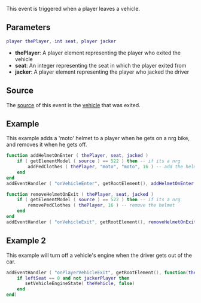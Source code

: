 This event is triggered when a player leaves a vehicle.

Parameters
----------

``` lua
player thePlayer, int seat, player jacker
```

-   **thePlayer**: A player element representing the player who exited the vehicle
-   **seat**: An integer representing the seat in which the player exited from
-   **jacker**: A player element representing the player who jacked the driver

Source
------

The [source](/docs/event_system#event_source.md "wikilink") of this event is the [vehicle](/docs/vehicle.md "wikilink") that was exited.

Example
-------

This example adds a 'moto' helmet to a player when he gets on a nrg bike, and removes it when he gets off.

``` lua
function addHelmetOnEnter ( thePlayer, seat, jacked )
    if ( getElementModel ( source ) == 522 ) then -- if its a nrg
        addPedClothes ( thePlayer, "moto", "moto", 16 ) -- add the helmet
    end
end
addEventHandler ( "onVehicleEnter", getRootElement(), addHelmetOnEnter )

function removeHelmetOnExit ( thePlayer, seat, jacked )
    if ( getElementModel ( source ) == 522 ) then -- if its a nrg
        removePedClothes ( thePlayer, 16 ) -- remove the helmet
    end
end
addEventHandler ( "onVehicleExit", getRootElement(), removeHelmetOnExit )
```

Example 2
---------

This example will turn off a vehicle's engine when the driver gets out of the car.

``` lua
addEventHandler ( "onPlayerVehicleExit", getRootElement(), function(theVehicle, leftSeat, jackerPlayer)
    if leftSeat == 0 and not jackerPlayer then
       setVehicleEngineState( theVehicle, false)
    end
end)
```
